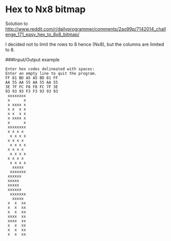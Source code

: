 Hex to Nx8 bitmap
======

Solution to http://www.reddit.com/r/dailyprogrammer/comments/2ao99p/7142014_challenge_171_easy_hex_to_8x8_bitmap/

I decided not to limit the rows to 8 hence (Nx8), but the columns are limited to 8.

###Input/Output example

```
Enter hex codes delineated with spaces:
Enter an empty line to quit the program.
FF 81 BD A5 A5 BD 81 FF
AA 55 AA 55 AA 55 AA 55
3E 7F FC F8 F8 FC 7F 3E
93 93 93 F3 F3 93 93 93
 xxxxxxxx
 x      x
 x xxxx x
 x x  x x
 x x  x x
 x xxxx x
 x      x
 xxxxxxxx
 x x x x 
  x x x x
 x x x x 
  x x x x
 x x x x 
  x x x x
 x x x x 
  x x x x
   xxxxx 
  xxxxxxx
 xxxxxx  
 xxxxx   
 xxxxx   
 xxxxxx  
  xxxxxxx
   xxxxx 
 x  x  xx
 x  x  xx
 x  x  xx
 xxxx  xx
 xxxx  xx
 x  x  xx
 x  x  xx
 x  x  xx
```
